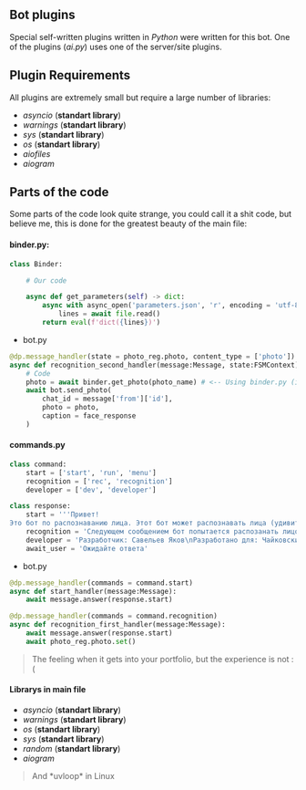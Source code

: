 ## Bot plugins
Special self-written plugins written in *Python* were written for this bot. One of the plugins (*ai.py*) uses one of the server/site plugins.

## Plugin Requirements
All plugins are extremely small but require a large number of libraries:
- *asyncio* (**standart library**)
- *warnings* (**standart library**)
- *sys* (**standart library**)
- *os* (**standart library**)
- *aiofiles*
- *aiogram*

## Parts of the code
Some parts of the code look quite strange, you could call it a shit code, but believe me, this is done for the greatest beauty of the main file:

#### binder.py:
```Python
class Binder:

	# Our code

	async def get_parameters(self) -> dict:
		async with async_open('parameters.json', 'r', encoding = 'utf-8') as file:
			lines = await file.read()
		return eval(f'dict({lines})')
```
- bot.py
```Python
@dp.message_handler(state = photo_reg.photo, content_type = ['photo'])
async def recognition_second_handler(message:Message, state:FSMContext):
	# Code
	photo = await binder.get_photo(photo_name) # <-- Using binder.py (initialized)
	await bot.send_photo(
		chat_id = message['from']['id'],
		photo = photo,
		caption = face_response
	)
```
#### commands.py
```Python
class command:
	start = ['start', 'run', 'menu']
	recognition = ['rec', 'recognition']
	developer = ['dev', 'developer']

class response:
	start = '''Привет!
Это бот по распознаванию лица. Этот бот может распознавать лица (удивительно). По команде "/recognition" (следующим сообщением надо отправить фото после предупреждения бота) вы можеет воспользоваться функционалом бота)'''
	recognition = 'Следующем сообщением бот попытается распозанать лицо! Он обрежет лицо от всей остальной фотографии и скажет что это. Если он это не увидит то вернёт вмечте с фото значение "unknow face"'
	developer = 'Разработчик: Савельев Яков\nРазработано для: Чайковский индустриальный колледж (http://spo-chik)\nGitHub: https://github.com/yakovsava/\nOpen source: https://github.com/yakovsava/raw_bot_face_recognition'
	await_user = 'Ожидайте ответа'
```
- bot.py
```Python
@dp.message_handler(commands = command.start)
async def start_handler(message:Message):
	await message.answer(response.start)

@dp.message_handler(commands = command.recognition)
async def recognition_first_handler(message:Message):
	await message.answer(response.start)
	await photo_reg.photo.set()
```
<blockquote> The feeling when it gets into your portfolio, but the experience is not :( </blockquote>

#### Librarys in main file
- *asyncio* (**standart library**)
- *warnings* (**standart library**)
- *os* (**standart library**)
- *sys* (**standart library**)
- *random* (**standart library**)
- *aiogram*
<blockquote> And *uvloop* in Linux </blockquote>